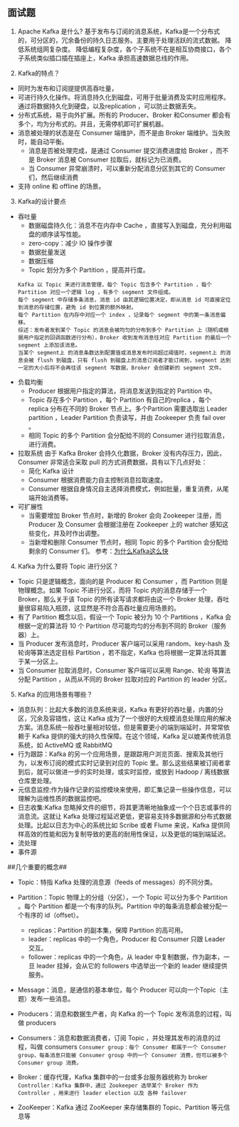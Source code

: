 ## 面试题
1. Apache Kafka 是什么?
	基于发布与订阅的消息系统，Kafka是一个分布式的，可分区的，冗余备份的持久日志服务。主要用于处理活跃的流式数据。
	降低系统组网复杂度。
	降低编程复杂度，各个子系统不在是相互协商接口，各个子系统类似插口插在插座上，Kafka 承担高速数据总线的作用。

2. Kafka的特点？
- 同时为发布和订阅提提供高吞吐量，
- 可进行持久化操作。将消息持久化到磁盘，可用于批量消费及实时应用程序。通过将数据持久化到硬盘，以及replication ，可以防止数据丢失。
- 分布式系统，易于向外扩展。所有的 Producer、Broker 和Consumer 都会有多个，均为分布式的。并且，无需停机即可扩展机器。
- 消息被处理的状态是在 Consumer 端维护，而不是由 Broker 端维护。当失败时，能自动平衡。
	- 消息是否被处理完成，是通过 Consumer 提交消费进度给 Broker ，而不是 Broker 消息被 Consumer 拉取后，就标记为已消费。
	- 当 Consumer 异常崩溃时，可以重新分配消息分区到其它的 Consumer 们，然后继续消费
- 支持 online 和 offline 的场景。

3. Kafka的设计要点
- 吞吐量
	- 数据磁盘持久化：消息不在内存中 Cache ，直接写入到磁盘，充分利用磁盘的顺序读写性能。
	- zero-copy：减少 IO 操作步骤
	- 数据批量发送
	- 数据压缩
	- Topic 划分为多个 Partition ，提高并行度。
	```
	Kafka 以 Topic 来进行消息管理，每个 Topic 包含多个 Partition ，每个 Partition 对应一个逻辑 log ，有多个 segment 文件组成。
	每个 segment 中存储多条消息，消息 id 由其逻辑位置决定，即从消息 id 可直接定位到消息的存储位置，避免 id 到位置的额外映射。
	每个 Partition 在内存中对应一个 index ，记录每个 segment 中的第一条消息偏移。
	综述：发布者发到某个 Topic 的消息会被均匀的分布到多个 Partition 上（随机或根据用户指定的回调函数进行分布），Broker 收到发布消息往对应 Partition 的最后一个 segment 上添加该消息。
	当某个 segment上 的消息条数达到配置值或消息发布时间超过阈值时，segment上 的消息会被 flush 到磁盘，只有 flush 到磁盘上的消息订阅者才能订阅到，segment 达到一定的大小后将不会再往该 segment 写数据，Broker 会创建新的 segment 文件。
	```
- 负载均衡
	- Producer 根据用户指定的算法，将消息发送到指定的 Partition 中。
	- Topic 存在多个 Partition ，每个 Partition 有自己的replica ，每个 replica 分布在不同的 Broker 节点上。多个Partition 需要选取出 Leader partition ，Leader Partition 负责读写，并由 Zookeeper 负责 fail over 。
	- 相同 Topic 的多个 Partition 会分配给不同的 Consumer 进行拉取消息，进行消费。
- 拉取系统
由于 Kafka Broker 会持久化数据，Broker 没有内存压力，因此， Consumer 非常适合采取 pull 的方式消费数据，具有以下几点好处：
	- 简化 Kafka 设计
	- Consumer 根据消费能力自主控制消息拉取速度。 
	- Consumer 根据自身情况自主选择消费模式，例如批量，重复消费，从尾端开始消费等。
- 可扩展性
	- 当需要增加 Broker 节点时，新增的 Broker 会向 Zookeeper 注册，而 Producer 及 Consumer 会根据注册在 Zookeeper 上的 watcher 感知这些变化，并及时作出调整。
	- 当新增和删除 Consumer 节点时，相同 Topic 的多个 Partition 会分配给剩余的 Consumer 们。
参考：[为什么Kafka这么快](https://mp.weixin.qq.com/s/pzVS7r3QaQPFwob-fY8b4A)

4. Kafka 为什么要将 Topic 进行分区？
- Topic 只是逻辑概念，面向的是 Producer 和 Consumer ，而 Partition 则是物理概念。如果 Topic 不进行分区，而将 Topic 内的消息存储于一个 Broker，那么关于该 Topic 的所有读写请求都将由这一个 Broker 处理，吞吐量很容易陷入瓶颈，这显然是不符合高吞吐量应用场景的。
- 有了 Partition 概念以后，假设一个 Topic 被分为 10 个 Partitions ，Kafka 会根据一定的算法将 10 个 Partition 尽可能均匀的分布到不同的 Broker（服务器）上。
- 当 Producer 发布消息时，Producer 客户端可以采用 random、key-hash 及轮询等算法选定目标 Partition ，若不指定，Kafka 也将根据一定算法将其置于某一分区上。
- 当 Consumer 拉取消息时，Consumer 客户端可以采用 Range、轮询 等算法分配 Partition ，从而从不同的 Broker 拉取对应的 Partition 的 leader 分区。

5. Kafka 的应用场景有哪些？
- 消息队列：比起大多数的消息系统来说，Kafka 有更好的吞吐量，内置的分区，冗余及容错性，这让 Kafka 成为了一个很好的大规模消息处理应用的解决方案。消息系统一般吞吐量相对较低，但是需要更小的端到端延时，并常常依赖于 Kafka 提供的强大的持久性保障。在这个领域，Kafka 足以媲美传统消息系统，如 ActiveMQ 或 RabbitMQ
- 行为跟踪：Kafka 的另一个应用场景，是跟踪用户浏览页面、搜索及其他行为，以发布订阅的模式实时记录到对应的 Topic 里。那么这些结果被订阅者拿到后，就可以做进一步的实时处理，或实时监控，或放到 Hadoop / 离线数据仓库里处理。
- 元信息监控:作为操作记录的监控模块来使用，即汇集记录一些操作信息，可以理解为运维性质的数据监控吧。
- 日志收集:Kafka 忽略掉文件的细节，将其更清晰地抽象成一个个日志或事件的消息流。这就让 Kafka 处理过程延迟更低，更容易支持多数据源和分布式数据处理。比起以日志为中心的系统比如 Scribe 或者 Flume 来说，Kafka 提供同样高效的性能和因为复制导致的更高的耐用性保证，以及更低的端到端延迟。
- 流处理
- 事件源


##几个重要的概念##
- Topic：特指 Kafka 处理的消息源（feeds of messages）的不同分类。
- Partition：Topic 物理上的分组（分区），一个 Topic 可以分为多个 Partition 。每个 Partition 都是一个有序的队列。Partition 中的每条消息都会被分配一个有序的 id（offset）。
	- replicas：Partition 的副本集，保障 Partition 的高可用。
	- leader：replicas 中的一个角色，Producer 和 Consumer 只跟 Leader 交互。
	- follower：replicas 中的一个角色，从 leader 中复制数据，作为副本，一旦 leader 挂掉，会从它的 followers 中选举出一个新的 leader 继续提供服务。

- Message：消息，是通信的基本单位，每个 Producer 可以向一个Topic（主题）发布一些消息。
- Producers：消息和数据生产者，向 Kafka 的一个 Topic 发布消息的过程，叫做 producers
- Consumers：消息和数据消费者，订阅 Topic ，并处理其发布的消息的过程，叫做 consumers
```Consumer group：每个 Consumer 都属于一个 Consumer group，每条消息只能被 Consumer group 中的一个 Consumer 消费，但可以被多个 Consumer group 消费。```
- Broker：缓存代理，Kafka 集群中的一台或多台服务器统称为 broker
```Controller：Kafka 集群中，通过 Zookeeper 选举某个 Broker 作为 Controller ，用来进行 leader election 以及 各种 failover```
- ZooKeeper：Kafka 通过 ZooKeeper 来存储集群的 Topic、Partition 等元信息等

